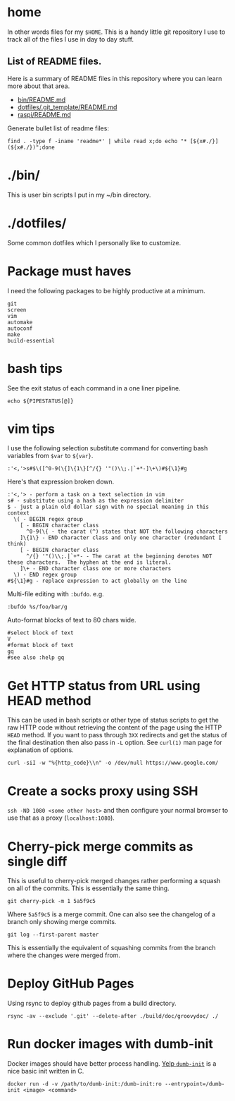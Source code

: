 # home

In other words files for my `$HOME`.  This is a handy little git repository I
use to track all of the files I use in day to day stuff.

## List of README files.

Here is a summary of README files in this repository where you can learn more
about that area.

* [bin/README.md](bin/README.md)
* [dotfiles/.git_template/README.md](dotfiles/.git_template/README.md)
* [raspi/README.md](raspi/README.md)

Generate bullet list of readme files:

    find . -type f -iname 'readme*' | while read x;do echo "* [${x#./}](${x#./})";done

# ./bin/

This is user bin scripts I put in my ~/bin directory.

# ./dotfiles/

Some common dotfiles which I personally like to customize.

# Package must haves

I need the following packages to be highly productive at a minimum.

```
git
screen
vim
automake
autoconf
make
build-essential
```

# bash tips

See the exit status of each command in a one liner pipeline.

    echo ${PIPESTATUS[@]}

# vim tips

I use the following selection substitute command for converting bash variables
from `$var` to `${var}`.

    :'<,'>s#$\([^0-9(\{]\{1\}[^/{} '"()\\;.|`+*-]\+\)#${\1}#g

Here's that expression broken down.

    :'<,'> - perform a task on a text selection in vim
    s# - substitute using a hash as the expression delimiter
    $ - just a plain old dollar sign with no special meaning in this context
      \( - BEGIN regex group
        [ - BEGIN character class
          ^0-9(\{ - the carat (^) states that NOT the following characters
        ]\{1\} - END character class and only one character (redundant I think)
        [ - BEGIN character class
          ^/{} '"()\\;.|`+*- - The carat at the beginning denotes NOT these characters.  The hyphen at the end is literal.
        ]\+ - END character class one or more characters
      \) - END regex group
    #${\1}#g - replace expression to act globally on the line

Multi-file editing with `:bufdo`.  e.g.

    :bufdo %s/foo/bar/g

Auto-format blocks of text to 80 chars wide.

    #select block of text
    V
    #format block of text
    gq
    #see also :help gq

# Get HTTP status from URL using HEAD method

This can be used in bash scripts or other type of status scripts to get the raw
HTTP code without retrieving the content of the page using the HTTP `HEAD`
method.  If you want to pass through `3XX` redirects and get the status of the
final destination then also pass in `-L` option.  See `curl(1)` man page for
explanation of options.

    curl -siI -w "%{http_code}\\n" -o /dev/null https://www.google.com/

# Create a socks proxy using SSH

`ssh -ND 1080 <some other host>` and then configure your normal browser to use
that as a proxy (`localhost:1080`).

# Cherry-pick merge commits as single diff

This is useful to cherry-pick merged changes rather performing a squash on all
of the commits.  This is essentially the same thing.

    git cherry-pick -m 1 5a5f9c5

Where `5a5f9c5` is a merge commit.  One can also see the changelog of a branch
only showing merge commits.

    git log --first-parent master

This is essentially the equivalent of squashing commits from the branch where
the changes were merged from.

# Deploy GitHub Pages

Using rsync to deploy github pages from a build directory.

    rsync -av --exclude '.git' --delete-after ./build/doc/groovydoc/ ./

# Run docker images with dumb-init

Docker images should have better process handling.  [Yelp
`dumb-init`][dumb-init] is a nice basic init written in C.

    docker run -d -v /path/to/dumb-init:/dumb-init:ro --entrypoint=/dumb-init <image> <command>


[dumb-init]: https://github.com/Yelp/dumb-init/issues/74#issuecomment-217669450
